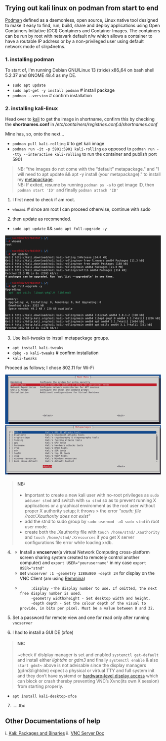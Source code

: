 ## Trying out kali linux on podman from start to end

[Podman](https://docs.podman.io/en/latest/) defined as a daemonless, open source, Linux native tool designed to make it easy to find, run, build, share and deploy applications using Open Containers Initiative (OCI) Containers and Container Images. The containers can be run by root with netavark default n/w which allows a container to have a routable IP address or by a non-privileged user using default network mode of slirp4netns.

### 1. installing podman

To start of, I'm running Debian GNU/Linux 13 (trixie) x86_64 on bash shell 5.2.37 and GNOME 48.4 as my DE.

- `sudo apt update`
- `sudo apt-get -y install podman` # install package
- `podman --version` # confirm installation


### 2. installing kali-linux

Head over to [kali](https://www.kali.org/get-kali/#kali-containers) to get the image in shortname, confirm this by checking the **shortnames.conf**  in */etc/containers/registries.conf.d/shortnames.conf*

Mine has, so, onto the next...

- `podman pull kali-rolling` # to get kali image
- `podman run -it -p 5901:5901 kali-rolling` as opposed to `podman run --tty --interactive kali-rolling` to run the container and publish port 5901

> NB: "the images do not come with the “default” metapackage." and "I will need to apt update && apt -y install (your metapackage)." to install my [metapackage](https://www.kali.org/docs/general-use/metapackages/).  
NB: If exited, resume by running `podman ps -a` to get image ID, then `podman start 'ID'` and finally `podman attach 'ID'`

1. I first need to check if am root.

- `whoami` # since am root I can proceed otherwise, continue with sudo

2. then update as recomended.

- `sudo apt update` && `sudo apt full-upgrade -y`

![kali image](imgs\kali_1.png)

3. Use kali-tweaks to install metapackage groups.

- `apt install kali-tweaks`
- `dpkg -s kali-tweaks` # confirm installation
- `kali-tweaks`

Proceed as follows; I chose 802.11 for Wi-Fi

![kali image](imgs\metapkg.png)
![kali image](imgs\Wifi_tool.png)

> #### NB:
> - Important to create a new kali user with no-root privileges as `sudo adduser stnd` and switch with `su stnd` so as to prevent running X applications or a graphical environment as the root user without proper X authority setup; it throws > the error *_"xauth: file /root/.Xauthority does not exist"_*
>  - add the stnd to sudo group by `sudo usermod -aG sudo stnd` in root user mode.
>  - create both the .Xauthority file with `touch /home/stnd/.Xauthority` and `touch /home/stnd/.Xresources` if you get X server configurations file error while loading xrdb.

4. - Install a **vncserver**(a virtual Network Computing cross-platform screen sharing system created to remotely control another computer) and `export USER="yourusername"` in my case `export USER="stnd"`
   - set `vncserver :1 -geometry 1280x800 -depth 24` for display on the VNC Client (am using [Remmina](https://remmina.org/))
   - ```
          :display -The display number to use. If omitted, the next free display number is used.
          -geometry widthxheight - Set desktop width and height.
          -depth depth - Set the colour depth of the visual to provide, in bits per pixel. Must be a value between 8 and 32.
     ```

5. Set a password for remote view and one for read only after running `vncserver`

6. I had to install a GUI DE (xfce)

> #### NB:
> ~check if dislplay manager is set and enabled `systemctl get-default` and install either *lightdm* or *gdm3* and finally `systemctl enable` & also `start gdm3`~
above is not advisable since the display managers (gdm3/lightdm) expect a physical or virtual TTY and full system init and they don’t have systemd or [hardware-level display access](https://www.kali.org/get-kali/#kali-containers) which can block or crash thereby preventing VNC’s Xvnc(its own X session) from starting properly.


- `apt install kali-desktop-xfce`

7. .....tbc

## Other Documentations of help

i. [Kali: Packages and Binaries](https://www.kali.org/tools/kali-meta/)
ii. [VNC Server Doc](https://www.commandlinux.com/man-page/man1/vncserver.1.html)
